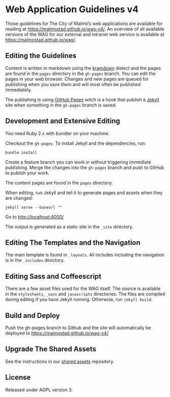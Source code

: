 Web Application Guidelines v4
==============================

Those guidelines for The City of Malmö’s web applications are available for reading at https://malmostad.github.io/wag-v4/. An overview of all available versions of the WAG for our external and intranet web service is available at https://malmostad.github.io/wag/.

## Editing the Guidelines
Content is written in markdown using the [kramdown](http://kramdown.rubyforge.org/syntax.html) dialect and the pages are found in the `pages` directory in the `gh-pages` branch. You can edit the pages in your web browser. Changes and new pages are queued for publishing when you save them and will most often be published immediately.

The publishing is using [GitHub Pages](https://pages.github.com/) witch is a hook that publish a [Jekyll](https://jekyll.io) site when something in the `gh-pages` branch is saved.

## Development and Extensive Editing

You need Ruby 2.x with bundler on your machine.

Checkout the `gh-pages`. To install Jekyll and the dependencies, run:

    bundle install

Create a feature branch you can work in without triggering immediate publishing. Merge the changes into the `gh-pages` branch and push to GitHub to publish your work.

The content pages are found in the `pages` directory.

When editing, run Jekyll and tell it to generate pages and assets when they are changed:

    jekyll serve --baseurl ""

Go to [http://localhost:4000/](http://localhost:4000/)

The output is generated as a static site in the `_site` directory.


## Editing The Templates and the Navigation
The main template is found in `_layouts`. All includes including the navigation is in the `_includes` directory.


## Editing Sass and Coffeescript

There are a few asset files used for the WAG itself. The source is available in the `stylesheets`, `_sass` and `javascripts` directories. The files are compiled during editing if you have Jekyll running. Otherwise, run `jekyll build`.

## Build and Deploy

Push the gh-pages branch to Github and the site will automatically be deployed to https://malmostad.github.io/wag-v4/

## Upgrade The Shared Assets
See the instructions in our [shared assets](https://github.com/malmostad/shared_assets) repository.

## License
Released under AGPL version 3.
